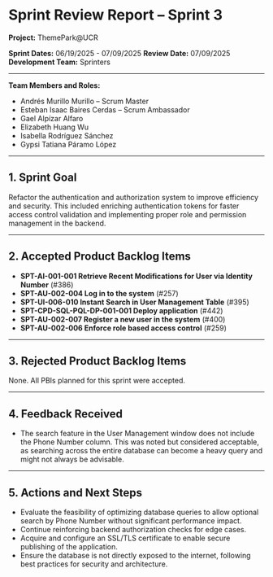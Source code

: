 # Sprint Review Report – Sprint 3

**Project:** ThemePark\@UCR

**Sprint Dates:** 06/19/2025 - 07/09/2025
**Review Date:** 07/09/2025
**Development Team:** Sprinters

---

**Team Members and Roles:**

* Andrés Murillo Murillo – Scrum Master
* Esteban Isaac Baires Cerdas – Scrum Ambassador
* Gael Alpízar Alfaro
* Elizabeth Huang Wu
* Isabella Rodríguez Sánchez
* Gypsi Tatiana Páramo López

---

## 1. Sprint Goal

Refactor the authentication and authorization system to improve efficiency and security. This included enriching authentication tokens for faster access control validation and implementing proper role and permission management in the backend.

---

## 2. Accepted Product Backlog Items

* **SPT-AI-001-001 Retrieve Recent Modifications for User via Identity Number** (#386)
* **SPT-AU-002-004 Log in to the system** (#257)
* **SPT-UI-006-010 Instant Search in User Management Table** (#395)
* **SPT-CPD-SQL-PQL-DP-001-001 Deploy application** (#442)
* **SPT-AU-002-007 Register a new user in the system** (#400)
* **SPT-AU-002-006 Enforce role based access control** (#259)

---

## 3. Rejected Product Backlog Items

None. All PBIs planned for this sprint were accepted.

---

## 4. Feedback Received

* The search feature in the User Management window does not include the Phone Number column. This was noted but considered acceptable, as searching across the entire database can become a heavy query and might not always be advisable.

---

## 5. Actions and Next Steps

* Evaluate the feasibility of optimizing database queries to allow optional search by Phone Number without significant performance impact.
* Continue reinforcing backend authorization checks for edge cases.
* Acquire and configure an SSL/TLS certificate to enable secure publishing of the application.
* Ensure the database is not directly exposed to the internet, following best practices for security and architecture.

